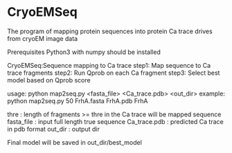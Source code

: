 # CryoEMSeq
The program of mapping protein sequences into protein Ca trace drives from cryoEM image data

Prerequisites
Python3 with numpy should be installed

CryoEMSeq:Sequence mapping to Ca trace
step1: Map sequence to Ca trace fragments
step2: Run Qprob on each Ca fragment
step3: Select best model based on Qprob score

usage: python map2seq.py <thre> <fasta_file> <Ca_trace.pdb> <out_dir>
example:
    python map2seq.py 50 FrhA.fasta FrhA.pdb FrhA

thre : length of fragments >= thre in the Ca trace will be mapped sequence
fasta_file : input full length true sequence
Ca_trace.pdb : predicted Ca trace in pdb format
out_dir : output dir 

Final model will be saved in out_dir/best_model 

